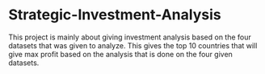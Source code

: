 # Strategic-Investment-Analysis
This project is mainly about giving investment analysis based on the four datasets that was given to analyze.
This gives the top 10 countries that will give max profit based on the analysis that is done on the four given datasets.
